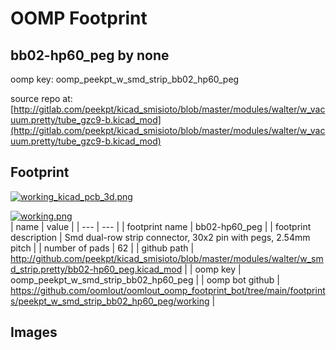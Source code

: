 # OOMP Footprint  
## bb02-hp60_peg  by none  
  
oomp key: oomp_peekpt_w_smd_strip_bb02_hp60_peg  
  
source repo at: [http://gitlab.com/peekpt/kicad_smisioto/blob/master/modules/walter/w_vacuum.pretty/tube_gzc9-b.kicad_mod](http://gitlab.com/peekpt/kicad_smisioto/blob/master/modules/walter/w_vacuum.pretty/tube_gzc9-b.kicad_mod)  
## Footprint  
  
[![working_kicad_pcb_3d.png](working_kicad_pcb_3d_600.png)](working_kicad_pcb_3d.png)  
  
[![working.png](working_600.png)](working.png)  
| name | value | 
| --- | --- | 
| footprint name | bb02-hp60_peg | 
| footprint description | Smd dual-row strip connector, 30x2 pin with pegs, 2.54mm pitch | 
| number of pads | 62 | 
| github path | http://github.com/peekpt/kicad_smisioto/blob/master/modules/walter/w_smd_strip.pretty/bb02-hp60_peg.kicad_mod | 
| oomp key | oomp_peekpt_w_smd_strip_bb02_hp60_peg | 
| oomp bot github | https://github.com/oomlout/oomlout_oomp_footprint_bot/tree/main/footprints/peekpt_w_smd_strip_bb02_hp60_peg/working | 
## Images  
